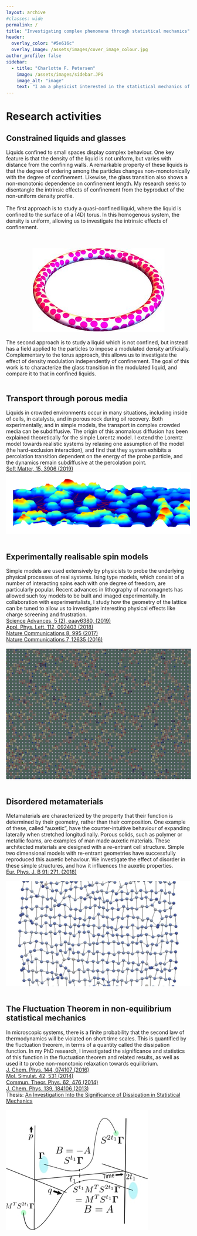 ```yaml
---
layout: archive
#classes: wide
permalink: /
title: "Investigating complex phenomena through statistical mechanics"
header:
  overlay_color: "#5e616c"
  overlay_image: /assets/images/cover_image_colour.jpg
author_profile: false
sidebar:
  - title: "Charlotte F. Petersen"
    image: /assets/images/sidebar.JPG
    image_alt: "image"
    text: "I am a physicist interested in the statistical mechanics of complex systems, and am currently a Lise Meitner Fellow in the Bio and Nano Physics Group at the University of Innsbruck. My research uses computer simulations to investigate emergent phenomena in complex magnetic, mechanical and glassy systems"
---
```

<h1>Research activities</h1>
<h2>Constrained liquids and glasses</h2>

Liquids confined to small spaces display complex behaviour. One key feature is that the density of the liquid is not uniform, but varies with distance from the confining walls. A remarkable property of these liquids is that the degree of ordering among the particles changes non-monotonically with the degree of confinement. Likewise, the glass transition also shows a non-monotonic dependence on confinement length. My research seeks to disentangle the intrinsic effects of confinement from the byproduct of the non-uniform density profile.<br />
<br />
The first approach is to study a quasi-confined liquid, where the liquid is confined to the surface of a (4D) torus. In this homogenous system, the density is uniform, allowing us to investigate the intrinsic effects of confinement.<br />
<br />
<br />
<div style="text-align:center"><img src="/assets/images/websitetorus_2.jpg" alt="Charlotte F. Petersen image"></div>
<br />
The second approach is to study a liquid which is not confined, but instead has a field applied to the particles to impose a modulated density artificially. Complementary to the torus approach, this allows us to investigate the effect of density modulation independently of confinement. The goal of this work is to characterize the glass transition in the modulated liquid, and compare it to that in confined liquids.
<br />
<br />
<h2>Transport through porous media</h2>
Liquids in crowded environments occur in many situations, including inside of cells, in catalysts, and in porous rock during oil recovery. Both experimentally, and in simple models, the transport in complex crowded media can be subdiffusive. The origin of this anomalous diffusion has been explained theoretically for the simple Lorentz model. I extend the Lorentz model towards realistic systems by relaxing one assumption of the model (the hard-exclusion interaction), and find that they system exhibits a percolation transition dependent on the energy of the probe particle, and the dynamics remain subdiffusive at the percolation point.<br /><a href="https://pubs.rsc.org/en/content/articlelanding/2019/SM/C9SM00442D#!divAbstract">Soft Matter, 15, 3906 (2019)</a>
<img src="/assets/images/porous_media_pic.eps.jpg" alt="Charlotte F. Petersen image"><br />
<br />
<H2>Experimentally realisable spin models</H2>
  Simple models are used extensively by physicists to probe the underlying physical processes of real systems. Ising type models, which consist of a number of interacting spins each with one degree of freedom, are particularly popular. Recent advances in lithography of nanomagnets has allowed such toy models to be built and imaged experimentally. In collaboration with experimentalists, I study how the geometry of the lattice can be tuned to allow us to investigate interesting physical effects like charge screening and frustration.<br />
  <a href="https://advances.sciencemag.org/content/5/2/eaav6380">Science Advances, 5 (2), eaav6380, (2019)</a><br />
  <a href="https://aip.scitation.org/doi/10.1063/1.5014041">Appl. Phys. Lett. 112, 092403 (2018)</a><br />
  <a href="https://www.nature.com/articles/s41467-017-01238-4">Nature Communications 8, 995 (2017)</a><br />
  <a href="https://www.nature.com/articles/ncomms12635?WT.feed_name=subjects_metamaterials">Nature Communications 7, 12635 (2016)</a><br />
  <br />
  <img src="/assets/images/spin_model.jpg" alt="Charlotte F. Petersen image"><br />
<br />
<H2>Disordered metamaterials</H2>
Metamaterials are characterized by the property that their function is determined by their geometry, rather than their composition. One example of these, called “auxetic”, have the counter-intuitive behaviour of expanding laterally when stretched longitudinally. Porous solids, such as polymer or metallic foams, are examples of man made auxetic materials. These architected materials are designed with a re-entrant cell structure. Simple two dimensional models with re-entrant geometries have successfully reproduced this auxetic behaviour. We investigate the effect of disorder in these simple structures, and how it influences the auxetic properties.<br />
<a href="https://link.springer.com/article/10.1140/epjb/e2018-90073-1">Eur. Phys. J. B 91: 271. (2018)</a><br />
<br />
<img src="/assets/images/metamaterials_snapshot.jpg" alt="Charlotte F. Petersen image"><br />
<br />
<H2>The Fluctuation Theorem in non-equilibrium statistical mechanics</H2>
In microscopic systems, there is a finite probability that the second law of thermodynamics will be violated on short time scales. This is quantified by the fluctuation theorem, in terms of a quantity called the dissipation function. In my PhD research, I investigated the significance and statistics of this function in the fluctuation theorem and related results, as well as used it to probe non-monotonic relaxation towards equilibrium.<br />
<a href="https://aip.scitation.org/doi/abs/10.1063/1.4941584">J. Chem. Phys. 144, 074107 (2016)</a><br />
<a href="http://www.tandfonline.com/doi/abs/10.1080/08927022.2015.1068940">Mol. Simulat. 42, 531 (2014)</a><br />
<a href="http://iopscience.iop.org/article/10.1088/0253-6102/62/4/05/meta">Commun. Theor. Phys. 62, 476 (2014)</a><br />
<a href="https://aip.scitation.org/doi/abs/10.1063/1.4829445">J. Chem. Phys. 139, 184106 (2013)</a><br />
Thesis: <a href="https://openresearch-repository.anu.edu.au/handle/1885/110514">An Investigation Into the Significance of Dissipation in Statistical Mechanics</a><br />
<br />
<img src="/assets/images/fluctuation.jpg" alt="Charlotte F. Petersen image">
